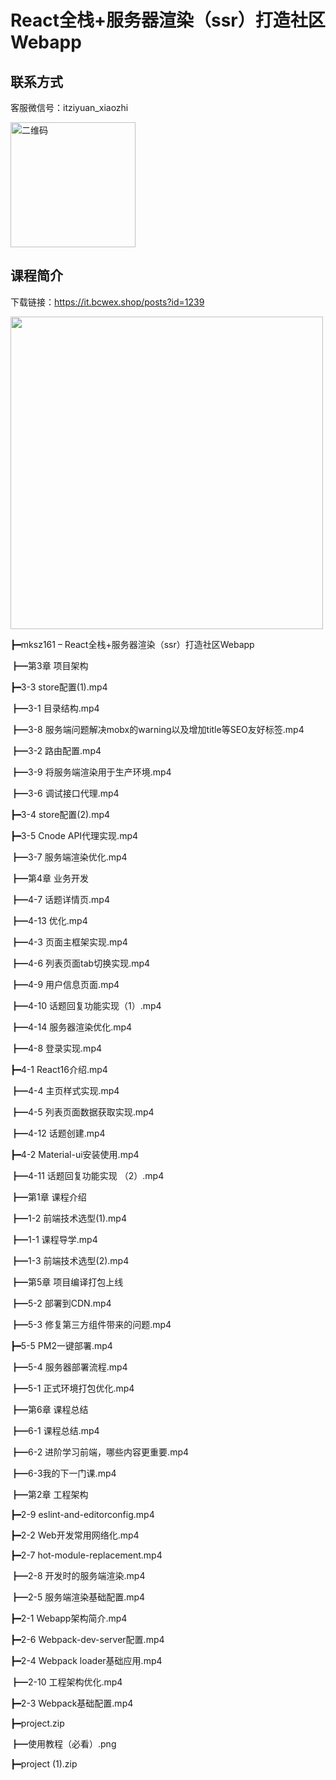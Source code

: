 # React全栈+服务器渲染（ssr）打造社区Webapp

## 联系方式

客服微信号：itziyuan_xiaozhi

<img src="https://ziyuanyun.oss-cn-guangzhou.aliyuncs.com/common/20240614073449/666b82192834a.jpg" width="200" height="200" alt="二维码">

## 课程简介

下载链接：https://it.bcwex.shop/posts?id=1239

<img src="https://ziyuanyun.oss-cn-guangzhou.aliyuncs.com/yun/20240515153645/6644660d65bb6.jpg" width="500" alt="">

  ┣━mksz161 &#8211; React全栈+服务器渲染（ssr）打造社区Webapp

 ┣━第3章 项目架构

 ┣━3-3 store配置(1).mp4

 ┣━3-1 目录结构.mp4

 ┣━3-8 服务端问题解决mobx的warning以及增加title等SEO友好标签.mp4

 ┣━3-2 路由配置.mp4

 ┣━3-9 将服务端渲染用于生产环境.mp4

 ┣━3-6 调试接口代理.mp4

 ┣━3-4 store配置(2).mp4

 ┣━3-5 Cnode API代理实现.mp4

 ┣━3-7 服务端渲染优化.mp4

 ┣━第4章 业务开发

 ┣━4-7 话题详情页.mp4

 ┣━4-13 优化.mp4

 ┣━4-3 页面主框架实现.mp4

 ┣━4-6 列表页面tab切换实现.mp4

 ┣━4-9 用户信息页面.mp4

 ┣━4-10 话题回复功能实现（1）.mp4

 ┣━4-14 服务器渲染优化.mp4

 ┣━4-8 登录实现.mp4

 ┣━4-1 React16介绍.mp4

 ┣━4-4 主页样式实现.mp4

 ┣━4-5 列表页面数据获取实现.mp4

 ┣━4-12 话题创建.mp4

 ┣━4-2 Material-ui安装使用.mp4

 ┣━4-11 话题回复功能实现 （2）.mp4

 ┣━第1章 课程介绍

 ┣━1-2 前端技术选型(1).mp4

 ┣━1-1 课程导学.mp4

 ┣━1-3 前端技术选型(2).mp4

 ┣━第5章 项目编译打包上线

 ┣━5-2 部署到CDN.mp4

 ┣━5-3 修复第三方组件带来的问题.mp4

 ┣━5-5 PM2一键部署.mp4

 ┣━5-4 服务器部署流程.mp4

 ┣━5-1 正式环境打包优化.mp4

 ┣━第6章 课程总结

 ┣━6-1 课程总结.mp4

 ┣━6-2 进阶学习前端，哪些内容更重要.mp4

 ┣━6-3我的下一门课.mp4

 ┣━第2章 工程架构

 ┣━2-9 eslint-and-editorconfig.mp4

 ┣━2-2 Web开发常用网络化.mp4

 ┣━2-7 hot-module-replacement.mp4

 ┣━2-8 开发时的服务端渲染.mp4

 ┣━2-5 服务端渲染基础配置.mp4

 ┣━2-1 Webapp架构简介.mp4

 ┣━2-6 Webpack-dev-server配置.mp4

 ┣━2-4 Webpack loader基础应用.mp4

 ┣━2-10 工程架构优化.mp4

 ┣━2-3 Webpack基础配置.mp4

 ┣━project.zip

 ┣━使用教程（必看）.png

 ┣━project (1).zip

  
